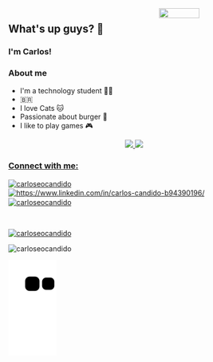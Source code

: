 <img align="right" width="40%" height="85%" src="https://c.tenor.com/hVaXfMG1rIMAAAAC/education-students.gif">

## What's up guys? 👋
### I'm Carlos! 
### About me

 - I'm a technology student :man_technologist:
 - :brazil:
 - I love Cats :cat:
 - Passionate about burger :hamburger:
 - I like to play games :video_game:

 
<div align="center">
  <a href="https://github.com/carloseocandido">
  <img height="180em" src="https://github-readme-stats.vercel.app/api?username=carloseocandido&show_icons=true&theme=dark&include_all_commits=true&count_private=true"/>
  <img height="180em" src="https://github-readme-stats.vercel.app/api/top-langs/?username=carloseocandido&layout=compact&langs_count=4&theme=dark"/>
</div>

<div align="left">
<h3 align="left">Connect with me:</h3>
<p align="left">
<a href="https://twitter.com/carloseocandido" target="blank"><img align="center" src="https://raw.githubusercontent.com/rahuldkjain/github-profile-readme-generator/master/src/images/icons/Social/twitter.svg" alt="carloseocandido" height="30" width="40" /></a>
<a href="https://www.linkedin.com/in/carlos-candido" target="blank"><img align="center" src="https://raw.githubusercontent.com/rahuldkjain/github-profile-readme-generator/master/src/images/icons/Social/linked-in-alt.svg" alt="https://www.linkedin.com/in/carlos-candido-b94390196/" height="30" width="40" /></a>
<a href="https://instagram.com/carloseocandido" target="blank"><img align="center" src="https://raw.githubusercontent.com/rahuldkjain/github-profile-readme-generator/master/src/images/icons/Social/instagram.svg" alt="carloseocandido" height="30" width="40" /></a>
</p>

<br>
<p align="left"> <a href="https://twitter.com/carloseocandido" target="blank"><img src="https://img.shields.io/twitter/follow/carloseocandido?logo=twitter&style=for-the-badge" alt="carloseocandido" /></a> </p>
<p align="left"> <img src="https://komarev.com/ghpvc/?username=carloseocandido&label=Profile%20views&color=0e75b6&style=flat" alt="carloseocandido" /> </p>
</div>

![snake gif](https://github.com/carloseocandido/carloseocandido/blob/output/github-contribution-grid-snake.svg)
